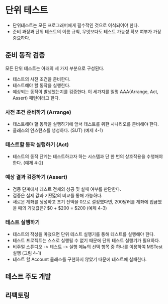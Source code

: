 # 단위 테스트
- 단위테스트는 모든 프로그래머에게 필수적인 것으로 이식되어야 한다.
- 준비 과정과 단위 테스트의 이름 규칙, 무엇보다도 테스트 가능성 확보 여부가 가장 중요하다. 

## 준비 동작 검증
모든 단위 테스트는 아래의 세 가지 부분으로 구성된다.
- 테스트의 사전 조건을 준비한다. 
- 테스트해야 할 동작을 실행한다.
- 예상되는 동작이 발생했는지를 검증한다.
이 세가지를 일명 AAA(Arrange, Act, Assert) 패턴이라고 한다.

### 사전 조건 준비하기 (Arrange)
- 테스트해야 할 동작을 실행하기에 앞서 테스트를 위한 시나리오를 준비해야 한다. 
- 클래스의 인스턴스를 생성하다. (SUT)
(예제 4-1)

### 테스트할 동작 실행하기 (Act)
- 테스트의 동작 단계는 테스트하고자 하는 시스템과 단 한 번의 상호작용을 수행해야 한다.
(예제 4-2)

### 예상 결과 검증하기 (Assert)
- 검증 단계에서 테스트 전체의 성공 및 실패 여부를 판단한다.
- 검증은 실제 값과 기댓값의 비교를 통해 가능하다. 
- 새로운 계좌를 생성하고 초기 잔액을 0으로 설정했다면, 200달러를 계좌에 입금했을 때의 기댓값은?
  $0 + $200 = $200
(예제 4-3)

### 테스트 실행하기
- 테스트의 작성을 마쳤으면 단위 테스트 실행기를 통해 테스트를 실행해야 한다.
- 테스트 프로젝트는 스스로 실행될 수 없기 때문에 단위 테스트 실행기가 필요하다.
- 비주얼 스튜디오 -> 테스트 -> 실행 메뉴의 선택 항목 중 하나를 이용하여 MSTest 실행
(그림 4-1)
- 테스트 할 Account 클래스를 구현하지 않았기 때문에 테스트에 실패한다.
## 테스트 주도 개발
  
## 리팩토링